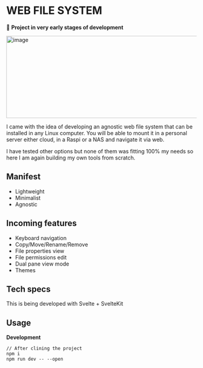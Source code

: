 # WEB FILE SYSTEM

📌 **Project in very early stages of development**

<img width="723" height="217" alt="image" src="https://github.com/user-attachments/assets/f78c35ad-9d6d-4c6d-80a2-a88294b373a9" />


I came with the idea of developing an agnostic web file system that can be installed in any Linux computer. You will be able to mount it in a personal server either cloud, in a Raspi or a NAS and navigate it via web. 

I have tested other options but none of them was fitting 100% my needs so here I am again building my own tools from scratch.

## Manifest
- Lightweight
- Minimalist
- Agnostic


## Incoming features
- Keyboard navigation
- Copy/Move/Rename/Remove
- File properties view
- File permissions edit
- Dual pane view mode
- Themes

## Tech specs
This is being developed with Svelte + SvelteKit

## Usage

**Development**
```
// After clining the project
npm i
npm run dev -- --open
```
